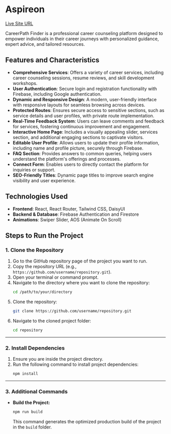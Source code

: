 # Aspireon

[Live Site URL](https://aspireon-assignment.web.app/)

CareerPath Finder is a professional career counseling platform designed to empower individuals in their career journeys with personalized guidance, expert advice, and tailored resources.

## Features and Characteristics

- **Comprehensive Services**: Offers a variety of career services, including career counseling sessions, resume reviews, and skill development workshops.
- **User Authentication**: Secure login and registration functionality with Firebase, including Google authentication.
- **Dynamic and Responsive Design**: A modern, user-friendly interface with responsive layouts for seamless browsing across devices.
- **Protected Routes**: Ensures secure access to sensitive sections, such as service details and user profiles, with private route implementation.
- **Real-Time Feedback System**: Users can leave comments and feedback for services, fostering continuous improvement and engagement.
- **Interactive Home Page**: Includes a visually appealing slider, services section, and additional engaging sections to captivate visitors.
- **Editable User Profile**: Allows users to update their profile information, including name and profile picture, securely through Firebase.
- **FAQ Section**: Provides answers to common queries, helping users understand the platform's offerings and processes.
- **Connect Form**: Enables users to directly contact the platform for inquiries or support.
- **SEO-Friendly Titles**: Dynamic page titles to improve search engine visibility and user experience.

## Technologies Used

- **Frontend**: React, React Router, Tailwind CSS, DaisyUI
- **Backend & Database**: Firebase Authentication and Firestore
- **Animations**: Swiper Slider, AOS (Animate On Scroll)

## Steps to Run the Project

### 1. Clone the Repository

1. Go to the GitHub repository page of the project you want to run.
2. Copy the repository URL (e.g., `https://github.com/username/repository.git`).
3. Open your terminal or command prompt.
4. Navigate to the directory where you want to clone the repository:
   ```bash
   cd /path/to/your/directory
   ```
5. Clone the repository:
   ```bash
   git clone https://github.com/username/repository.git
   ```
6. Navigate to the cloned project folder:
   ```bash
   cd repository
   ```

---

### 2. Install Dependencies

1. Ensure you are inside the project directory.
2. Run the following command to install project dependencies:
   ```bash
   npm install
   ```

---

### 3. Additional Commands

- **Build the Project:**
  ```bash
  npm run build
  ```
  This command generates the optimized production build of the project in the `build` folder.
